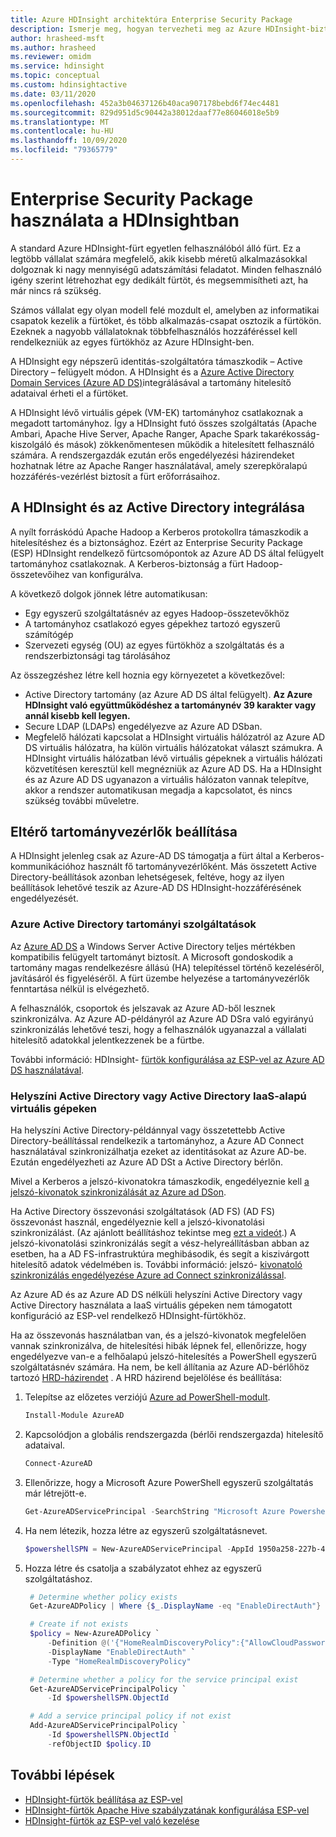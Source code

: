 ```yaml
---
title: Azure HDInsight architektúra Enterprise Security Package
description: Ismerje meg, hogyan tervezheti meg az Azure HDInsight-biztonságot Enterprise Security Package használatával.
author: hrasheed-msft
ms.author: hrasheed
ms.reviewer: omidm
ms.service: hdinsight
ms.topic: conceptual
ms.custom: hdinsightactive
ms.date: 03/11/2020
ms.openlocfilehash: 452a3b04637126b40aca907178bebd6f74ec4481
ms.sourcegitcommit: 829d951d5c90442a38012daaf77e86046018e5b9
ms.translationtype: MT
ms.contentlocale: hu-HU
ms.lasthandoff: 10/09/2020
ms.locfileid: "79365779"
---
```

# <a name="use-enterprise-security-package-in-hdinsight"></a>Enterprise Security Package használata a HDInsightban

A standard Azure HDInsight-fürt egyetlen felhasználóból álló fürt. Ez a legtöbb vállalat számára megfelelő, akik kisebb méretű alkalmazásokkal dolgoznak ki nagy mennyiségű adatszámítási feladatot. Minden felhasználó igény szerint létrehozhat egy dedikált fürtöt, és megsemmisítheti azt, ha már nincs rá szükség.

Számos vállalat egy olyan modell felé mozdult el, amelyben az informatikai csapatok kezelik a fürtöket, és több alkalmazás-csapat osztozik a fürtökön. Ezeknek a nagyobb vállalatoknak többfelhasználós hozzáféréssel kell rendelkezniük az egyes fürtökhöz az Azure HDInsight-ben.

A HDInsight egy népszerű identitás-szolgáltatóra támaszkodik – Active Directory – felügyelt módon. A HDInsight és a [Azure Active Directory Domain Services (Azure AD DS)](../../active-directory-domain-services/overview.md)integrálásával a tartomány hitelesítő adataival érheti el a fürtöket.

A HDInsight lévő virtuális gépek (VM-EK) tartományhoz csatlakoznak a megadott tartományhoz. Így a HDInsight futó összes szolgáltatás (Apache Ambari, Apache Hive Server, Apache Ranger, Apache Spark takarékosság-kiszolgáló és mások) zökkenőmentesen működik a hitelesített felhasználó számára. A rendszergazdák ezután erős engedélyezési házirendeket hozhatnak létre az Apache Ranger használatával, amely szerepköralapú hozzáférés-vezérlést biztosít a fürt erőforrásaihoz.

## <a name="integrate-hdinsight-with-active-directory"></a>A HDInsight és az Active Directory integrálása

A nyílt forráskódú Apache Hadoop a Kerberos protokollra támaszkodik a hitelesítéshez és a biztonsághoz. Ezért az Enterprise Security Package (ESP) HDInsight rendelkező fürtcsomópontok az Azure AD DS által felügyelt tartományhoz csatlakoznak. A Kerberos-biztonság a fürt Hadoop-összetevőihez van konfigurálva.

A következő dolgok jönnek létre automatikusan:

- Egy egyszerű szolgáltatásnév az egyes Hadoop-összetevőkhöz
- A tartományhoz csatlakozó egyes gépekhez tartozó egyszerű számítógép
- Szervezeti egység (OU) az egyes fürtökhöz a szolgáltatás és a rendszerbiztonsági tag tárolásához

Az összegzéshez létre kell hoznia egy környezetet a következővel:

- Active Directory tartomány (az Azure AD DS által felügyelt). **Az Azure HDInsight való együttműködéshez a tartománynév 39 karakter vagy annál kisebb kell legyen.**
- Secure LDAP (LDAPs) engedélyezve az Azure AD DSban.
- Megfelelő hálózati kapcsolat a HDInsight virtuális hálózatról az Azure AD DS virtuális hálózatra, ha külön virtuális hálózatokat választ számukra. A HDInsight virtuális hálózatban lévő virtuális gépeknek a virtuális hálózati közvetítésen keresztül kell megnézniük az Azure AD DS. Ha a HDInsight és az Azure AD DS ugyanazon a virtuális hálózaton vannak telepítve, akkor a rendszer automatikusan megadja a kapcsolatot, és nincs szükség további műveletre.

## <a name="set-up-different-domain-controllers"></a>Eltérő tartományvezérlők beállítása

A HDInsight jelenleg csak az Azure-AD DS támogatja a fürt által a Kerberos-kommunikációhoz használt fő tartományvezérlőként. Más összetett Active Directory-beállítások azonban lehetségesek, feltéve, hogy az ilyen beállítások lehetővé teszik az Azure-AD DS HDInsight-hozzáférésének engedélyezését.

### <a name="azure-active-directory-domain-services"></a>Azure Active Directory tartományi szolgáltatások

Az [Azure AD DS](../../active-directory-domain-services/overview.md) a Windows Server Active Directory teljes mértékben kompatibilis felügyelt tartományt biztosít. A Microsoft gondoskodik a tartomány magas rendelkezésre állású (HA) telepítéssel történő kezeléséről, javításáról és figyeléséről. A fürt üzembe helyezése a tartományvezérlők fenntartása nélkül is elvégezhető.

A felhasználók, csoportok és jelszavak az Azure AD-ből lesznek szinkronizálva. Az Azure AD-példányról az Azure AD DSra való egyirányú szinkronizálás lehetővé teszi, hogy a felhasználók ugyanazzal a vállalati hitelesítő adatokkal jelentkezzenek be a fürtbe.

További információ: HDInsight- [fürtök konfigurálása az ESP-vel az Azure AD DS használatával](./apache-domain-joined-configure-using-azure-adds.md).

### <a name="on-premises-active-directory-or-active-directory-on-iaas-vms"></a>Helyszíni Active Directory vagy Active Directory IaaS-alapú virtuális gépeken

Ha helyszíni Active Directory-példánnyal vagy összetettebb Active Directory-beállítással rendelkezik a tartományhoz, a Azure AD Connect használatával szinkronizálhatja ezeket az identitásokat az Azure AD-be. Ezután engedélyezheti az Azure AD DSt a Active Directory bérlőn.

Mivel a Kerberos a jelszó-kivonatokra támaszkodik, engedélyeznie kell [a jelszó-kivonatok szinkronizálását az Azure ad DSon](../../active-directory-domain-services/active-directory-ds-getting-started-password-sync.md).

Ha Active Directory összevonási szolgáltatások (AD FS) (AD FS) összevonást használ, engedélyeznie kell a jelszó-kivonatolási szinkronizálást. (Az ajánlott beállításhoz tekintse meg [ezt a videót](https://youtu.be/qQruArbu2Ew).) A jelszó-kivonatolási szinkronizálás segít a vész-helyreállításban abban az esetben, ha a AD FS-infrastruktúra meghibásodik, és segít a kiszivárgott hitelesítő adatok védelmében is. További információ: jelszó- [kivonatoló szinkronizálás engedélyezése Azure ad Connect szinkronizálással](../../active-directory/hybrid/how-to-connect-password-hash-synchronization.md).

Az Azure AD és az Azure AD DS nélküli helyszíni Active Directory vagy Active Directory használata a IaaS virtuális gépeken nem támogatott konfiguráció az ESP-vel rendelkező HDInsight-fürtökhöz.

Ha az összevonás használatban van, és a jelszó-kivonatok megfelelően vannak szinkronizálva, de hitelesítési hibák lépnek fel, ellenőrizze, hogy engedélyezve van-e a felhőalapú jelszó-hitelesítés a PowerShell egyszerű szolgáltatásnév számára. Ha nem, be kell állítania az Azure AD-bérlőhöz tartozó [HRD-házirendet](../../active-directory/manage-apps/configure-authentication-for-federated-users-portal.md) . A HRD házirend bejelölése és beállítása:

1. Telepítse az előzetes verziójú [Azure ad PowerShell-modult](https://docs.microsoft.com/powershell/azure/active-directory/install-adv2).

   ```powershell
   Install-Module AzureAD
   ```

2. Kapcsolódjon a globális rendszergazda (bérlői rendszergazda) hitelesítő adataival.

   ```powershell
   Connect-AzureAD
   ```

3. Ellenőrizze, hogy a Microsoft Azure PowerShell egyszerű szolgáltatás már létrejött-e.

   ```powershell
   Get-AzureADServicePrincipal -SearchString "Microsoft Azure Powershell"
   ```

4. Ha nem létezik, hozza létre az egyszerű szolgáltatásnevet.

   ```powershell
   $powershellSPN = New-AzureADServicePrincipal -AppId 1950a258-227b-4e31-a9cf-717495945fc2
   ```

5. Hozza létre és csatolja a szabályzatot ehhez az egyszerű szolgáltatáshoz.

   ```powershell
    # Determine whether policy exists
    Get-AzureADPolicy | Where {$_.DisplayName -eq "EnableDirectAuth"}

    # Create if not exists
    $policy = New-AzureADPolicy `
        -Definition @('{"HomeRealmDiscoveryPolicy":{"AllowCloudPasswordValidation":true}}') `
        -DisplayName "EnableDirectAuth" `
        -Type "HomeRealmDiscoveryPolicy"

    # Determine whether a policy for the service principal exist
    Get-AzureADServicePrincipalPolicy `
        -Id $powershellSPN.ObjectId

    # Add a service principal policy if not exist
    Add-AzureADServicePrincipalPolicy `
        -Id $powershellSPN.ObjectId `
        -refObjectID $policy.ID
   ```

## <a name="next-steps"></a>További lépések

- [HDInsight-fürtök beállítása az ESP-vel](apache-domain-joined-configure-using-azure-adds.md)
- [HDInsight-fürtök Apache Hive szabályzatának konfigurálása ESP-vel](apache-domain-joined-run-hive.md)
- [HDInsight-fürtök az ESP-vel való kezelése](apache-domain-joined-manage.md)
